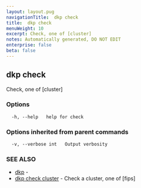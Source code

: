 ```yaml
---
layout: layout.pug
navigationTitle:  dkp check
title:  dkp check
menuWeight: 10
excerpt: Check, one of [cluster]
notes: Automatically generated, DO NOT EDIT
enterprise: false
beta: false
---
```

<!-- vale off -->
<!-- markdownlint-disable -->

## dkp check

Check, one of [cluster]

### Options

```
  -h, --help   help for check
```

### Options inherited from parent commands

```
  -v, --verbose int   Output verbosity
```

### SEE ALSO

* [dkp](/dkp/kommander/2.3/cli/dkp/)	 - 
* [dkp check cluster](/dkp/kommander/2.3/cli/dkp/check/cluster/)	 - Check a cluster, one of [fips]

